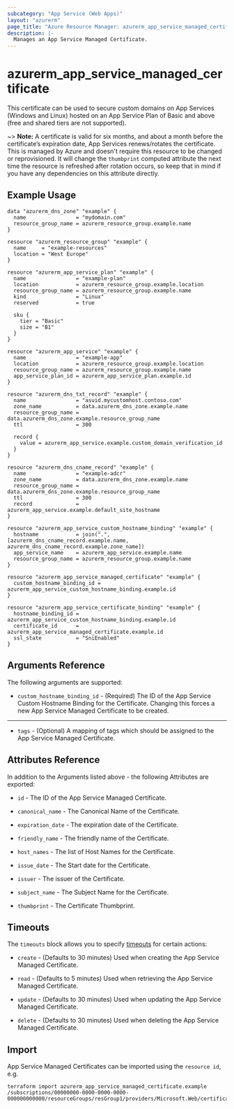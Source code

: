 ```yaml
---
subcategory: "App Service (Web Apps)"
layout: "azurerm"
page_title: "Azure Resource Manager: azurerm_app_service_managed_certificate"
description: |-
  Manages an App Service Managed Certificate.
---
```


# azurerm_app_service_managed_certificate

This certificate can be used to secure custom domains on App Services (Windows and Linux) hosted on an App Service Plan of Basic and above (free and shared tiers are not supported).

~> **Note:** A certificate is valid for six months, and about a month before the certificate’s expiration date, App Services renews/rotates the certificate. This is managed by Azure and doesn't require this resource to be changed or reprovisioned. It will change the `thumbprint` computed attribute the next time the resource is refreshed after rotation occurs, so keep that in mind if you have any dependencies on this attribute directly.

## Example Usage

```hcl
data "azurerm_dns_zone" "example" {
  name                = "mydomain.com"
  resource_group_name = azurerm_resource_group.example.name
}

resource "azurerm_resource_group" "example" {
  name     = "example-resources"
  location = "West Europe"
}

resource "azurerm_app_service_plan" "example" {
  name                = "example-plan"
  location            = azurerm_resource_group.example.location
  resource_group_name = azurerm_resource_group.example.name
  kind                = "Linux"
  reserved            = true

  sku {
    tier = "Basic"
    size = "B1"
  }
}

resource "azurerm_app_service" "example" {
  name                = "example-app"
  location            = azurerm_resource_group.example.location
  resource_group_name = azurerm_resource_group.example.name
  app_service_plan_id = azurerm_app_service_plan.example.id
}

resource "azurerm_dns_txt_record" "example" {
  name                = "asuid.mycustomhost.contoso.com"
  zone_name           = data.azurerm_dns_zone.example.name
  resource_group_name = data.azurerm_dns_zone.example.resource_group_name
  ttl                 = 300

  record {
    value = azurerm_app_service.example.custom_domain_verification_id
  }
}

resource "azurerm_dns_cname_record" "example" {
  name                = "example-adcr"
  zone_name           = data.azurerm_dns_zone.example.name
  resource_group_name = data.azurerm_dns_zone.example.resource_group_name
  ttl                 = 300
  record              = azurerm_app_service.example.default_site_hostname
}

resource "azurerm_app_service_custom_hostname_binding" "example" {
  hostname            = join(".", [azurerm_dns_cname_record.example.name, azurerm_dns_cname_record.example.zone_name])
  app_service_name    = azurerm_app_service.example.name
  resource_group_name = azurerm_resource_group.example.name
}

resource "azurerm_app_service_managed_certificate" "example" {
  custom_hostname_binding_id = azurerm_app_service_custom_hostname_binding.example.id
}

resource "azurerm_app_service_certificate_binding" "example" {
  hostname_binding_id = azurerm_app_service_custom_hostname_binding.example.id
  certificate_id      = azurerm_app_service_managed_certificate.example.id
  ssl_state           = "SniEnabled"
}
```

## Arguments Reference

The following arguments are supported:

* `custom_hostname_binding_id` - (Required) The ID of the App Service Custom Hostname Binding for the Certificate. Changing this forces a new App Service Managed Certificate to be created.

---

* `tags` - (Optional) A mapping of tags which should be assigned to the App Service Managed Certificate.

## Attributes Reference

In addition to the Arguments listed above - the following Attributes are exported:

* `id` - The ID of the App Service Managed Certificate.

* `canonical_name` - The Canonical Name of the Certificate.

* `expiration_date` - The expiration date of the Certificate.

* `friendly_name` - The friendly name of the Certificate.

* `host_names` - The list of Host Names for the Certificate.

* `issue_date` - The Start date for the Certificate.

* `issuer` - The issuer of the Certificate.

* `subject_name` - The Subject Name for the Certificate.

* `thumbprint` - The Certificate Thumbprint.

## Timeouts

The `timeouts` block allows you to specify [timeouts](https://developer.hashicorp.com/terraform/language/resources/configure#define-operation-timeouts) for certain actions:

* `create` - (Defaults to 30 minutes) Used when creating the App Service Managed Certificate.

* `read` - (Defaults to 5 minutes) Used when retrieving the App Service Managed Certificate.

* `update` - (Defaults to 30 minutes) Used when updating the App Service Managed Certificate.

* `delete` - (Defaults to 30 minutes) Used when deleting the App Service Managed Certificate.

## Import

App Service Managed Certificates can be imported using the `resource id`, e.g.

```shell
terraform import azurerm_app_service_managed_certificate.example /subscriptions/00000000-0000-0000-0000-000000000000/resourceGroups/resGroup1/providers/Microsoft.Web/certificates/customhost.contoso.com
```
